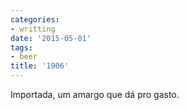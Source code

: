 ```yaml
---
categories:
- writting
date: '2015-05-01'
tags:
- beer
title: '1906'
---
```


Importada, um amargo que dá pro gasto.